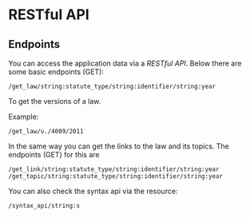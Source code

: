 # RESTful API 

## Endpoints

You can access the application data via a _RESTful API_. Below there are some basic endpoints (GET):

```
/get_law/string:statute_type/string:identifier/string:year
```

To get the versions of a law. 

Example: 

```
/get_law/ν./4009/2011
```

In the same way you can get the links to the law and its topics. The endpoints (GET) for this are 

```
/get_link/string:statute_type/string:identifier/string:year
/get_topic/string:statute_type/string:identifier/string:year
```

You can also check the syntax api via the resource: 

```
/syntax_api/string:s
```



